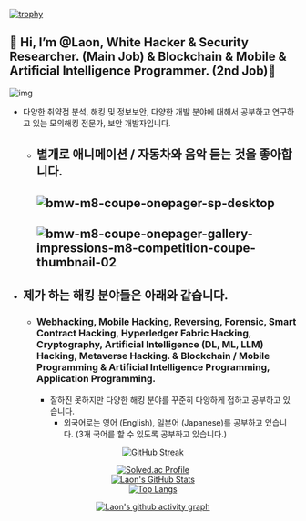 [![trophy](https://github-profile-trophy.vercel.app/?username=Laonhearts&theme=algolia&column=10)](https://github.com/Luon/)

## 💫 Hi, I’m @Laon, White Hacker & Security Researcher. (Main Job) & Blockchain & Mobile & Artificial Intelligence Programmer. (2nd Job)💫
![img](https://github.com/user-attachments/assets/c4acc5f3-f770-4d9a-9079-7f6ee0eebc35)
- 다양한 취약점 분석, 해킹 및 정보보안, 다양한 개발 분야에 대해서 공부하고 연구하고 있는 모의해킹 전문가, 보안 개발자입니다.
  - 별개로 애니메이션 / 자동차와 음악 듣는 것을 좋아합니다.
    -------------------------------
    ![bmw-m8-coupe-onepager-sp-desktop](https://github.com/user-attachments/assets/aec81e54-34cb-46cb-9082-6298d69ac523)
    ------------------------------------
    ![bmw-m8-coupe-onepager-gallery-impressions-m8-competition-coupe-thumbnail-02](https://github.com/user-attachments/assets/a296ee7c-27cb-42bb-ba3b-1b53e046c101)
    -----------------------------

- ## 제가 하는 해킹 분야들은 아래와 같습니다.

  - ### Webhacking, Mobile Hacking, Reversing, Forensic, Smart Contract Hacking, Hyperledger Fabric Hacking, Cryptography, Artificial Intelligence (DL, ML, LLM) Hacking, Metaverse Hacking. & Blockchain / Mobile Programming & Artificial Intelligence Programming, Application Programming.
    
    - 잘하진 못하지만 다양한 해킹 분야를 꾸준히 다양하게 접하고 공부하고 있습니다.
      - 외국어로는 영어 (English), 일본어 (Japanese)를 공부하고 있습니다. (3개 국어를 할 수 있도록 공부하고 있습니다.)
    
<div align = "center">

[![GitHub Streak](https://github-readme-streak-stats.herokuapp.com/?user=Laonhearts&theme=holi-theme)](https://git.io/streak-stats)

[![Solved.ac Profile](http://mazassumnida.wtf/api/v2/generate_badge?boj=dsph9245)](https://solved.ac/dsph9245) <br/>
[![Laon's GitHub Stats](https://github-readme-stats.vercel.app/api?username=Laonhearts&hide=contribs,prs&show_icons=true&theme=ambient_gradient)](https://github.com/anuraghazra/github-readme-stats)
<br>
[![Top Langs](https://github-readme-stats.vercel.app/api/top-langs/?username=Laonhearts&langs_count=10&hide=contribs,prs&show_icons=true&theme=ambient_gradient)](https://github.com/anuraghazra/github-readme-stats)

[![Laon's github activity graph](https://github-readme-activity-graph.vercel.app/graph?username=Laonhearts&theme=react-dark&border=true)](https://github.com/ashutosh00710/github-readme-activity-graph)

</div>
